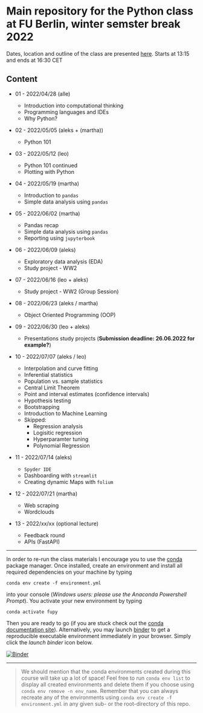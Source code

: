 # Main repository for the Python class at FU Berlin, winter semster break 2022

Dates, location and outline of the class are presented [here](https://www.fu-berlin.de/vv/de/lv/706278).
Starts at 13:15 and ends at 16:30 CET

## Content

- 01 - 2022/04/28 (alle) 

  - Introduction into computational thinking
  - Programming languages and IDEs
  - Why Python?

- 02 - 2022/05/05 (aleks + (martha))

  - Python 101

- 03 - 2022/05/12 (leo)

  - Python 101 continued
  - Plotting with Python

- 04 - 2022/05/19 (martha)

  - Introduction to `pandas`
  - Simple data analysis using `pandas`

- 05 - 2022/06/02 (martha)

  - Pandas recap
  - Simple data analysis using `pandas`
  - Reporting using `jupyterbook`

- 06 - 2022/06/09 (aleks)

  - Exploratory data analysis (EDA)
  - Study project - WW2

- 07 - 2022/06/16 (leo + aleks)

  - Study project - WW2 (Group Session)

- 08 - 2022/06/23 (aleks / martha)

  - Object Oriented Programming (OOP)

- 09 - 2022/06/30 (leo + aleks)

  - Presentations study projects (**Submission deadline: 26.06.2022 for example?**)

- 10 - 2022/07/07 (aleks / leo) 
  
  - Interpolation and curve fitting
  - Inferential statistics
  - Population vs. sample statistics
  - Central Limit Theorem
  - Point and interval estimates (confidence intervals)
  - Hypothesis testing
  - Bootstrapping
  - Introduction to Machine Learning
  - Skipped:
    - Regression analysis
    - Logisitic regression
    - Hyperparamter tuning
    - Polynomial Regression

* 11 - 2022/07/14 (aleks)

  - `Spyder IDE`
  - Dashboarding with `streamlit`
  - Creating dynamic Maps with `folium` 

* 12 - 2022/07/21 (martha)
  
  - Web scraping
  - Wordclouds

  
* 13 - 2022/xx/xx (optional lecture)

  - Feedback round
  - APIs (FastAPI)
  
---

In order to re-run the class materials I encourage you to use the [conda](https://conda.io/docs/) package manager. Once installed, create an environment and install all required dependencies on your machine by typing

`conda env create -f environment.yml`

into your console (_Windows users: please use the Anaconda Powershell Prompt_). You activate your new environment by typing

`conda activate fupy`

Then you are ready to go (if you are stuck check out the [conda documentation site](https://conda.io/docs/user-guide/tasks/manage-environments.html#)). Alternatively, you may launch [binder](https://mybinder.org/) to get a reproducible executable environment immediately in your browser. Simply click the _launch binder_ icon below.

[![Binder](https://mybinder.org/badge_logo.svg)](https://mybinder.org/v2/gh/eotp/python-FU-class/master?urlpath=lab)

---

> We should mention that the conda environments created during this course will take up a lot of space!
> Feel free to run `conda env list` to display all created environments and delete them if you choose using `conda env remove -n env_name`.
> Remember that you can always recreate any of the environments using `conda env create -f environment.yml` in any given sub- or the root-directory of this repo. 

